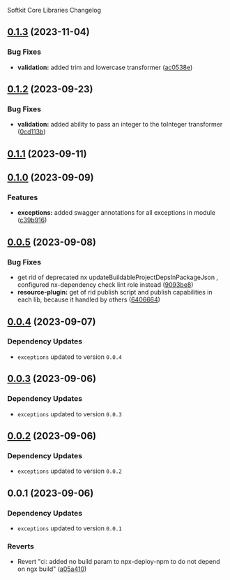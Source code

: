 Softkit Core Libraries Changelog
## [0.1.3](https://github.com/saas-buildkit/saas-buildkit-core/compare/validation-0.1.2...validation-0.1.3) (2023-11-04)


### Bug Fixes

* **validation:** added trim and lowercase transformer ([ac0538e](https://github.com/saas-buildkit/saas-buildkit-core/commit/ac0538e7efe659938e31b499e2c934de7c10ddff))

## [0.1.2](https://github.com/saas-buildkit/saas-buildkit-core/compare/validation-0.1.1...validation-0.1.2) (2023-09-23)


### Bug Fixes

* **validation:** added ability to pass an integer to the toInteger transformer ([0cd113b](https://github.com/saas-buildkit/saas-buildkit-core/commit/0cd113b96fef4aa11e5783fd2ff0b5e6ba9fc2a6))

## [0.1.1](https://github.com/saas-buildkit/saas-buildkit-core/compare/validation-0.1.0...validation-0.1.1) (2023-09-11)

## [0.1.0](https://github.com/saas-buildkit/saas-buildkit-core/compare/validation-0.0.5...validation-0.1.0) (2023-09-09)


### Features

* **exceptions:** added swagger annotations for all exceptions in module ([c39b916](https://github.com/saas-buildkit/saas-buildkit-core/commit/c39b9160b7606d4c66dcb53fbb2b00beaa472959))

## [0.0.5](https://github.com/saas-buildkit/saas-buildkit-core/compare/validation-0.0.4...validation-0.0.5) (2023-09-08)


### Bug Fixes

* get rid of deprecated nx updateBuildableProjectDepsInPackageJson , configured nx-dependency check lint role instead ([9093be8](https://github.com/saas-buildkit/saas-buildkit-core/commit/9093be892fd5f71629a6c22388e12432dacefdec))
* **resource-plugin:** get of rid publish script and publish capabilities in each lib, because it handled by others ([6406664](https://github.com/saas-buildkit/saas-buildkit-core/commit/64066640d13cfc6bf4e16055349265015d7bcd12))

## [0.0.4](https://github.com/saas-buildkit/saas-buildkit-core/compare/validation-0.0.3...validation-0.0.4) (2023-09-07)

### Dependency Updates

* `exceptions` updated to version `0.0.4`
## [0.0.3](https://github.com/saas-buildkit/saas-buildkit-core/compare/validation-0.0.2...validation-0.0.3) (2023-09-06)

### Dependency Updates

* `exceptions` updated to version `0.0.3`
## [0.0.2](https://github.com/saas-buildkit/saas-buildkit-core/compare/validation-0.0.1...validation-0.0.2) (2023-09-06)

### Dependency Updates

* `exceptions` updated to version `0.0.2`
## 0.0.1 (2023-09-06)

### Dependency Updates

* `exceptions` updated to version `0.0.1`

### Reverts

* Revert "ci: added no build param to npx-deploy-npm to do not depend on ngx build" ([a05a410](https://github.com/saas-buildkit/saas-buildkit-core/commit/a05a41073965039dd9656840a80144dcd6b4e180))

